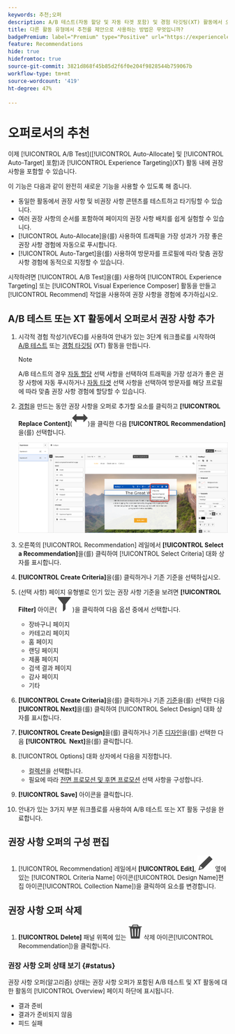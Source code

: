 ```yaml
---
keywords: 추천;오퍼
description: A/B 테스트(자동 할당 및 자동 타겟 포함) 및 경험 타깃팅(XT) 활동에서 오퍼로서 Adobe 추천를 사용하는 방법에 대해 알아봅니다.
title: 다른 활동 유형에서 추천를 제안으로 사용하는 방법은 무엇입니까?
badgePremium: label="Premium" type="Positive" url="https://experienceleague.adobe.com/docs/target/using/introduction/intro.html?lang=ko#premium newtab=true" tooltip="Target Premium에 포함된 내용을 확인합니다."
feature: Recommendations
hide: true
hidefromtoc: true
source-git-commit: 3821d868f45b85d2f6f0e204f9828544b759067b
workflow-type: tm+mt
source-wordcount: '419'
ht-degree: 47%

---
```


# 오퍼로서의 추천

이제 [!UICONTROL A/B Test]&#x200B;([!UICONTROL Auto-Allocate] 및 [!UICONTROL Auto-Target] 포함)과 [!UICONTROL Experience Targeting]&#x200B;(XT) 활동 내에 권장 사항을 포함할 수 있습니다.

이 기능은 다음과 같이 완전히 새로운 기능을 사용할 수 있도록 해 줍니다.

* 동일한 활동에서 권장 사항 및 비권장 사항 콘텐츠를 테스트하고 타기팅할 수 있습니다.
* 여러 권장 사항의 순서를 포함하여 페이지의 권장 사항 배치를 쉽게 실험할 수 있습니다.
* [!UICONTROL Auto-Allocate]을(를) 사용하여 트래픽을 가장 성과가 가장 좋은 권장 사항 경험에 자동으로 푸시합니다.
* [!UICONTROL Auto-Target]을(를) 사용하여 방문자를 프로필에 따라 맞춤 권장 사항 경험에 동적으로 지정할 수 있습니다.

시작하려면 [!UICONTROL A/B Test]을(를) 사용하여 [!UICONTROL Experience Targeting] 또는 [!UICONTROL Visual Experience Composer] 활동을 만들고 [!UICONTROL Recommend] 작업을 사용하여 권장 사항을 경험에 추가하십시오.

## A/B 테스트 또는 XT 활동에서 오퍼로서 권장 사항 추가

1. 시각적 경험 작성기(VEC)를 사용하여 안내가 있는 3단계 워크플로를 시작하여 [A/B 테스트](/help/main/c-activities/t-test-ab/t-test-create-ab/test-create-ab.md) 또는 [경험 타깃팅](/help/main/c-activities/t-experience-target/t-xt-create/xt-create.md) (XT) 활동을 만듭니다.

   >[!NOTE]
   >
   >A/B 테스트의 경우 [자동 할당](/help/main/c-activities/automated-traffic-allocation/automated-traffic-allocation.md) 선택 사항을 선택하여 트래픽을 가장 성과가 좋은 권장 사항에 자동 푸시하거나 [자동 타겟](/help/main/c-activities/auto-target/auto-target-to-optimize.md) 선택 사항을 선택하여 방문자를 해당 프로필에 따라 맞춤 권장 사항 경험에 할당할 수 있습니다.

1. [경험](/help/main/c-experiences/c-visual-experience-composer/viztarget-options.md)을 만드는 동안 권장 사항을 오퍼로 추가할 요소를 클릭하고 **[!UICONTROL Replace Content]**(![콘텐츠 바꾸기 아이콘](/help/main/assets/icons/Switch.svg))을 클릭한 다음 **[!UICONTROL Recommendation]**&#x200B;을(를) 선택합니다.

   ![오퍼로서 권장 사항 삽입](/help/main/c-recommendations/t-create-recs-activity/assets/recs-as-offer.png)

1. 오른쪽의 [!UICONTROL Recommendation] 레일에서 **[!UICONTROL Select a Recommendation]**&#x200B;을(를) 클릭하여 [!UICONTROL Select Criteria] 대화 상자를 표시합니다.

1. **[!UICONTROL Create Criteria]**&#x200B;을(를) 클릭하거나 기존 기준을 선택하십시오.

1. (선택 사항) 페이지 유형별로 인기 있는 권장 사항 기준을 보려면 **[!UICONTROL Filter]** 아이콘(![필터 아이콘](/help/main/assets/icons/Filter.svg))을 클릭하여 다음 옵션 중에서 선택합니다.

   * 장바구니 페이지
   * 카테고리 페이지
   * 홈 페이지
   * 랜딩 페이지
   * 제품 페이지
   * 검색 결과 페이지
   * 감사 페이지
   * 기타

1. **[!UICONTROL Create Criteria]**&#x200B;을(를) 클릭하거나 기존 [기준](/help/main/c-recommendations/c-algorithms/algorithms.md)을(를) 선택한 다음 **[!UICONTROL Next]**&#x200B;을(를) 클릭하여 [!UICONTROL Select Design] 대화 상자를 표시합니다.

1. **[!UICONTROL Create Design]**&#x200B;을(를) 클릭하거나 기존 [디자인](/help/main/c-recommendations/c-design-overview/design-overview.md)을(를) 선택한 다음 **[!UICONTROL &#x200B; Next]**&#x200B;을(를) 클릭합니다.

1. [!UICONTROL Options] 대화 상자에서 다음을 지정합니다.

   * [컬렉션](/help/main/c-recommendations/c-products/collections.md)을 선택합니다.
   * 필요에 따라 [전면 프로모션 및 후면 프로모션](/help/main/c-recommendations/t-create-recs-activity/adding-promotions.md) 선택 사항을 구성합니다.

1. **[!UICONTROL Save]** 아이콘을 클릭합니다.
1. 안내가 있는 3가지 부분 워크플로를 사용하여 A/B 테스트 또는 XT 활동 구성을 완료합니다.

## 권장 사항 오퍼의 구성 편집

1. [!UICONTROL Recommendation] 레일에서 **[!UICONTROL Edit]**, ![ 또는 ](/help/main/assets/icons/Edit.svg) 옆에 있는 [!UICONTROL Criteria Name] 아이콘([!UICONTROL Design Name]편집 아이콘[!UICONTROL Collection Name])을 클릭하여 요소를 변경합니다.

## 권장 사항 오퍼 삭제

1. **[!UICONTROL Delete]** 패널 위쪽에 있는 ![ 아이콘(](/help/main/assets/icons/Delete.svg)삭제 아이콘[!UICONTROL Recommendation])을 클릭합니다.

### 권장 사항 오퍼 상태 보기 {#status}

권장 사항 오퍼(알고리즘) 상태는 권장 사항 오퍼가 포함된 A/B 테스트 및 XT 활동에 대한 활동의 [!UICONTROL Overview] 페이지 하단에 표시됩니다.

* 결과 준비
* 결과가 준비되지 않음
* 피드 실패
